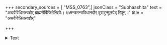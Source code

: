+++
secondary_sources = [ "MSS_0763",]
jsonClass = "Subhaashita"
text = "अथर्वविधितत्त्वज्ञैर् ब्राह्मणैर्विजितेन्द्रियैः।  \nमन्त्रतन्त्रविधानज्ञैर् दूरादुन्मूलयेद् रिपून्॥"
title = "अथर्वविधितत्त्वज्ञैर्"

+++

<details><summary>Text</summary>

अथर्वविधितत्त्वज्ञैर् ब्राह्मणैर्विजितेन्द्रियैः।  
मन्त्रतन्त्रविधानज्ञैर् दूरादुन्मूलयेद् रिपून्॥
</details>
